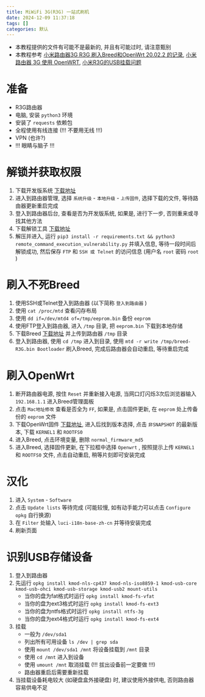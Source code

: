 ```yaml
---
title: MiWiFi 3G(R3G) 一站式刷机
date: 2024-12-09 11:37:18
tags: []
categories: 默认
---
```


- 本教程提供的文件有可能不是最新的, 并且有可能过时, 请注意甄别
- 本教程参考 [小米路由器3G R3G 刷入Breed和OpenWrt 20.02.2 的记录](https://www.cnblogs.com/milton/p/16163521.html), [小米路由器 3G 使用 OpenWRT](https://www.ohyee.cc/post/note_miwifi_openwrt), [小米R3G的USB挂载问题](https://www.right.com.cn/FORUM/thread-836975-1-1.html)

# 准备

- R3G路由器
- 电脑, 安装 `python3` 环境
- 安装了 `requests` 依赖包
- 全程使用有线连接 (!!! 不要用无线 !!!)
- VPN (也许?)
- !!! 眼睛与脑子 !!!

# 解锁并获取权限

1. 下载开发版系统 [下载地址](https://bigota.miwifi.com/xiaoqiang/rom/r3g/miwifi_r3g_firmware_12f97_2.25.124.bin)
2. 进入到路由器管理, 选择 `系统升级` - `本地升级` - `上传固件`, 选择下载的文件, 等待路由器更新重启完成
3. 登入到路由器后台, 查看是否为开发版系统, 如果是, 进行下一步, 否则重来或寻找其他方法
4. 下载解锁工具 [下载地址](https://github.com/acecilia/OpenWRTInvasion/archive/refs/tags/0.0.8.zip)
5. 解压并进入, 运行 `pip3 install -r requirements.txt && python3 remote_command_execution_vulnerability.py` 并填入信息, 等待一段时间后解锁成功, 然后保存 `FTP` 和 `SSH 或 Telnet` 的访问信息 (用户名 `root` 密码 `root` )

# 刷入不死Breed

1. 使用SSH或Telnet登入到路由器 (以下简称 `登入到路由器` )
2. 使用 `cat /proc/mtd` 查看闪存布局
3. 使用 `dd if=/dev/mtd4 of=/tmp/eeprom.bin` 备份 `eeprom`
4. 使用FTP登入到路由器, 进入 `/tmp` 目录, 把 `eeprom.bin` 下载到本地存储
5. 下载Breed [下载地址](https://breed.hackpascal.net/breed-mt7621-xiaomi-r3g.bin) 并上传到路由器 `/tmp` 目录
6. 登入到路由器, 使用 `cd /tmp` 进入到目录, 使用 `mtd -r write /tmp/breed-R3G.bin Bootloader` 刷入Breed, 完成后路由器会自动重启, 等待重启完成

# 刷入OpenWrt

1. 断开路由器电源, 按住 `Reset` 并重新接入电源, 当网口灯闪烁3次后浏览器输入 `192.168.1.1` 进入Breed管理面板
2. 点击 `Mac地址修改` 查看是否全为 `FF`, 如果是, 点击固件更新, 在 `eeprom` 处上传备份的 `eeprom` 文件
3. 下载OpenWrt固件 [下载地址](https://firmware-selector.openwrt.org/?version=23.05.4&target=ramips%2Fmt7621&id=xiaomi_mi-router-3g), 进入后找到版本选择, 点击 `非SNAPSHOT` 的最新版本, 下载 `KERNEL1` 和 `ROOTFS0`
4. 进入Breed, 点击环境变量, 删除 `normal_firmware_md5`
5. 进入Breed, 选择固件更新, 在下拉框中选择 `Openwrt` , 按照提示上传 `KERNEL1` 和 `ROOTFS0` 文件, 点击自动重启, 稍等片刻即可安装完成

# 汉化

1. 进入 `System` - `Software`
2. 点击 `Update lists` 等待完成 (可能较慢, 如有动手能力可以点击 `Configure opkg` 自行换源)
3. 在 `Filter` 处输入 `luci-i18n-base-zh-cn` 并等待安装完成
4. 刷新页面

# 识别USB存储设备

1. 登入到路由器
2. 先运行 `opkg install kmod-nls-cp437 kmod-nls-iso8859-1 kmod-usb-core kmod-usb-ohci kmod-usb-storage kmod-usb2 mount-utils`
   - 当你的盘为fat格式时运行 `opkg install kmod-fs-vfat`
   - 当你的盘为ext3格式时运行 `opkg install kmod-fs-ext3`
   - 当你的盘为ntfs格式时运行 `opkg install ntfs-3g`
   - 当你的盘为ext4格式时运行 `opkg install kmod-fs-ext4`
3. 挂载
   - 一般为 `/dev/sda1`
   - 列出所有可用设备 `ls /dev | grep sda`
   - 使用 `mount /dev/sda1 /mnt` 将设备挂载到 `/mnt` 目录
   - 使用 `cd /mnt` 进入到设备
   - 使用 `umount /mnt` 取消挂载 (!!! 拔出设备前一定要做 !!!)
   - 路由器重启后需要重新挂载
4. 当挂载设备耗电较大 (如硬盘盒外接硬盘) 时, 建议使用外接供电, 否则路由器容易供电不足
